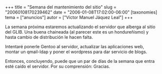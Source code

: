 +++
title = "Semana del mantenimiento del sitio"
slug = "20060108170239462"
date = "2006-01-08T17:02:00-06:00"
[taxonomies]
tema = ["anuncios"]
autor = ["Víctor Manuel Jáquez Leal"]
+++

La semana próxima estaremos actualizando el servidor que alberga al
sitio del GLIB. Una buena chaineada (al parecer este es un hondureñismo)
y hasta cambio de distribución le hacen falta.

Intentaré ponerle Gentoo al servidor, actualizar las aplicaciones web,
montar un qmail-ldap y poner el wordpress para dar servicio de blogs.

Entonces, concluyendo, puede que un par de días de la semana que entra
esté caído el servidor. Por su comprensión: Gracias.
